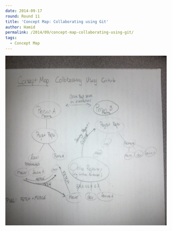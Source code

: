 ```yaml
---
date: 2014-09-17
round: Round 11
title: 'Concept Map: Collaborating using Git'
author: Hamid
permalink: /2014/09/concept-map-collaborating-using-git/
tags:
  - Concept Map
---
```

[<img class="alignnone size-large wp-image-8790" alt="git-collaboration-conceptmap" src="/uploads/2014/09/git-collaboration-conceptmap-1024x768.jpg" width="707" height="530" />][1]

 [1]: /uploads/2014/09/git-collaboration-conceptmap.jpg
